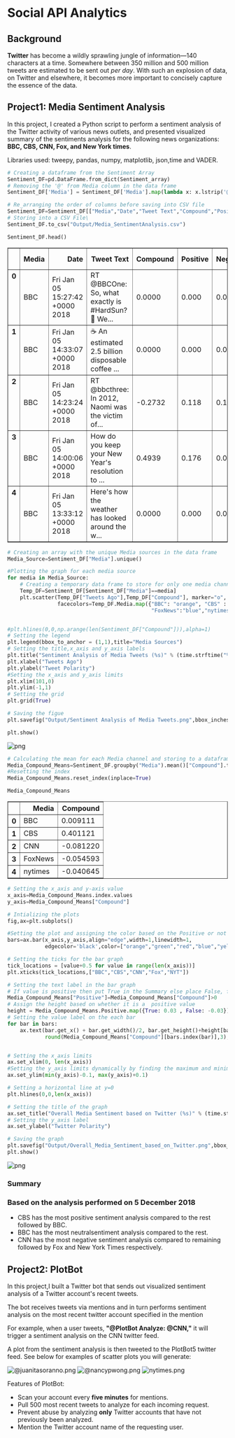 # Social API Analytics

## Background

**Twitter** has become a wildly sprawling jungle of information—140 characters at a time. Somewhere between 350 million and 500 million tweets are estimated to be sent out _per day_. With such an explosion of data, on Twitter and elsewhere, it becomes more important to concisely capture the essence of the data.

## Project1: Media Sentiment Analysis

In this project, I created a Python script to perform a sentiment analysis of the Twitter activity of various news outlets, and presented visualized summary of the sentiments analysis for the following news organizations: **BBC, CBS, CNN, Fox, and New York times**.

Libraries used: tweepy, pandas, numpy, matplotlib, json,time and VADER.

```python
# Creating a dataframe from the Sentiment Array
Sentiment_DF=pd.DataFrame.from_dict(Sentiment_array)
# Removing the '@' from Media column in the data frame
Sentiment_DF['Media'] = Sentiment_DF['Media'].map(lambda x: x.lstrip('@'))

# Re_arranging the order of columns before saving into CSV file
Sentiment_DF=Sentiment_DF[["Media","Date","Tweet Text","Compound","Positive","Negative","Neutral","Tweets Ago"]]
# Storing into a CSV File\
Sentiment_DF.to_csv("Output/Media_SentimentAnalysis.csv")

Sentiment_DF.head()
```
<div>
<style>
    .dataframe thead tr:only-child th {
        text-align: right;
    }

    .dataframe thead th {
        text-align: left;
    }

    .dataframe tbody tr th {
        vertical-align: top;
    }
</style>
<table border="1" class="dataframe">
  <thead>
    <tr style="text-align: right;">
      <th></th>
      <th>Media</th>
      <th>Date</th>
      <th>Tweet Text</th>
      <th>Compound</th>
      <th>Positive</th>
      <th>Negative</th>
      <th>Neutral</th>
      <th>Tweets Ago</th>
    </tr>
  </thead>
  <tbody>
    <tr>
      <th>0</th>
      <td>BBC</td>
      <td>Fri Jan 05 15:27:42 +0000 2018</td>
      <td>RT @BBCOne: So, what exactly is #HardSun? 🤔 We...</td>
      <td>0.0000</td>
      <td>0.000</td>
      <td>0.000</td>
      <td>1.000</td>
      <td>100</td>
    </tr>
    <tr>
      <th>1</th>
      <td>BBC</td>
      <td>Fri Jan 05 14:33:07 +0000 2018</td>
      <td>☕️ An estimated 2.5 billion disposable coffee ...</td>
      <td>0.0000</td>
      <td>0.000</td>
      <td>0.000</td>
      <td>1.000</td>
      <td>99</td>
    </tr>
    <tr>
      <th>2</th>
      <td>BBC</td>
      <td>Fri Jan 05 14:23:24 +0000 2018</td>
      <td>RT @bbcthree: In 2012, Naomi was the victim of...</td>
      <td>-0.2732</td>
      <td>0.118</td>
      <td>0.198</td>
      <td>0.684</td>
      <td>98</td>
    </tr>
    <tr>
      <th>3</th>
      <td>BBC</td>
      <td>Fri Jan 05 14:00:06 +0000 2018</td>
      <td>How do you keep your New Year's resolution to ...</td>
      <td>0.4939</td>
      <td>0.176</td>
      <td>0.000</td>
      <td>0.824</td>
      <td>97</td>
    </tr>
    <tr>
      <th>4</th>
      <td>BBC</td>
      <td>Fri Jan 05 13:33:12 +0000 2018</td>
      <td>Here's how the weather has looked around the w...</td>
      <td>0.0000</td>
      <td>0.000</td>
      <td>0.000</td>
      <td>1.000</td>
      <td>96</td>
    </tr>
  </tbody>
</table>
</div>




```python
# Creating an array with the unique Media sources in the data frame
Media_Source=Sentiment_DF["Media"].unique()

#Plotting the graph for each media source
for media in Media_Source:
    # Creating a temporary data frame to store for only one media channel at a time
    Temp_DF=Sentiment_DF[Sentiment_DF["Media"]==media]
    plt.scatter(Temp_DF["Tweets Ago"],Temp_DF["Compound"], marker="o", linewidth=0, alpha=0.8, label=media,
                facecolors=Temp_DF.Media.map({"BBC": "orange", "CBS" : "green",  "CNN": 'red',
                                              "FoxNews":"blue","nytimes":"yellow"}))


#plt.hlines(0,0,np.arange(len(Sentiment_DF["Compound"])),alpha=1)
# Setting the legend 
plt.legend(bbox_to_anchor = (1,1),title="Media Sources")
# Setting the title,x_axis and y_axis labels
plt.title("Sentiment Analysis of Media Tweets (%s)" % (time.strftime("%x")), fontsize=14)
plt.xlabel("Tweets Ago")
plt.ylabel("Tweet Polarity")
#Setting the x_axis and y_axis limits
plt.xlim(101,0)
plt.ylim(-1,1)
# Setting the grid
plt.grid(True)

# Saving the figue
plt.savefig("Output/Sentiment Analysis of Media Tweets.png",bbox_inches='tight')

plt.show()
```


![png](output_5_0.png)



```python
# Calculating the mean for each Media channel and storing to a dataframe
Media_Compound_Means=Sentiment_DF.groupby("Media").mean()["Compound"].to_frame()
#Resetting the index 
Media_Compound_Means.reset_index(inplace=True)

Media_Compound_Means
```




<div>
<style>
    .dataframe thead tr:only-child th {
        text-align: right;
    }

    .dataframe thead th {
        text-align: left;
    }

    .dataframe tbody tr th {
        vertical-align: top;
    }
</style>
<table border="1" class="dataframe">
  <thead>
    <tr style="text-align: right;">
      <th></th>
      <th>Media</th>
      <th>Compound</th>
    </tr>
  </thead>
  <tbody>
    <tr>
      <th>0</th>
      <td>BBC</td>
      <td>0.009111</td>
    </tr>
    <tr>
      <th>1</th>
      <td>CBS</td>
      <td>0.401121</td>
    </tr>
    <tr>
      <th>2</th>
      <td>CNN</td>
      <td>-0.081220</td>
    </tr>
    <tr>
      <th>3</th>
      <td>FoxNews</td>
      <td>-0.054593</td>
    </tr>
    <tr>
      <th>4</th>
      <td>nytimes</td>
      <td>-0.040645</td>
    </tr>
  </tbody>
</table>
</div>




```python
# Setting the x_axis and y-axis value
x_axis=Media_Compound_Means.index.values
y_axis=Media_Compound_Means["Compound"]

# Intializing the plots
fig,ax=plt.subplots()

#Setting the plot and assigning the color based on the Positive or not value
bars=ax.bar(x_axis,y_axis,align="edge",width=1,linewidth=1,
            edgecolor='black',color=["orange","green","red","blue","yellow"])

# Setting the ticks for the bar graph
tick_locations = [value+0.5 for value in range(len(x_axis))]
plt.xticks(tick_locations,["BBC","CBS","CNN","Fox","NYT"])

# Setting the text label in the bar graph
# If value is positive then put True in the Summary else place False, for changing the color based on the value
Media_Compound_Means["Positive"]=Media_Compound_Means["Compound"]>0
# Assign the height based on whether it is a  positive value
height = Media_Compound_Means.Positive.map({True: 0.03 , False: -0.03})
# Setting the value label on the each bar
for bar in bars:
    ax.text(bar.get_x() + bar.get_width()/2, bar.get_height()+height[bars.index(bar)],
            round(Media_Compound_Means["Compound"][bars.index(bar)],3),ha='center', va='bottom')


# Setting the x_axis limits
ax.set_xlim(0, len(x_axis))
#Setting the y_axis limits dynamically by finding the maximum and minimum value in y-axis
ax.set_ylim(min(y_axis)-0.1, max(y_axis)+0.1)

# Setting a horizontal line at y=0
plt.hlines(0,0,len(x_axis))

# Setting the title of the graph
ax.set_title("Overall Media Sentiment based on Twitter (%s)" % (time.strftime("%x")), fontsize=14)
# Setting the y_axis label
ax.set_ylabel("Twitter Polarity")

# Saving the graph
plt.savefig("Output/Overall_Media_Sentiment_based_on_Twitter.png",bbox_inches='tight')
plt.show()
```


![png](output_7_0.png)


### Summary
### Based on the analysis performed on 5 December 2018
* CBS has the most positive sentiment analysis compared to the rest followed by BBC. 
* BBC has the most neutralsentiment analysis compared to the rest.
* CNN has the most negative sentiment analysis compared to remaining followed by Fox and New York Times respectively.


## Project2: PlotBot

In this project,I built a Twitter bot that sends out visualized sentiment analysis of a Twitter account's recent tweets.

The bot receives tweets via mentions and in turn performs sentiment analysis on the most recent twitter account specified in the mention

For example, when a user tweets, **"@PlotBot Analyze: @CNN,"** it will trigger a sentiment analysis on the CNN twitter feed.

A plot from the sentiment analysis is then tweeted to the PlotBot5 twitter feed. See below for examples of scatter plots you will generate:

![@juanitasoranno.png](Images/@juanitasoranno.png)
![@nancypwong.png](Images/@nancypwong.png)
![nytimes.png](Images/nytimes.png)

Features of PlotBot:

* Scan your account every **five minutes** for mentions.
* Pull 500 most recent tweets to analyze for each incoming request.
* Prevent abuse by analyzing **only** Twitter accounts that have not previously been analyzed.
* Mention the Twitter account name of the requesting user.


